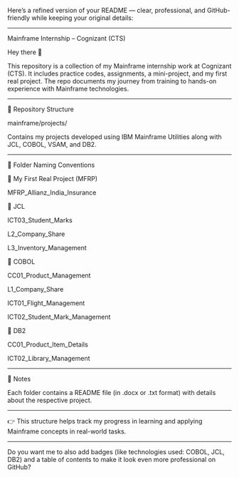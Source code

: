 Here’s a refined version of your README — clear, professional, and GitHub-friendly while keeping your original details:


---

Mainframe Internship – Cognizant (CTS)

Hey there 👋

This repository is a collection of my Mainframe internship work at Cognizant (CTS). It includes practice codes, assignments, a mini-project, and my first real project. The repo documents my journey from training to hands-on experience with Mainframe technologies.


---

📂 Repository Structure

mainframe/projects/

Contains my projects developed using IBM Mainframe Utilities along with JCL, COBOL, VSAM, and DB2.


---

📌 Folder Naming Conventions

🔹 My First Real Project (MFRP)

MFRP_Allianz_India_Insurance


🔹 JCL

ICT03_Student_Marks

L2_Company_Share

L3_Inventory_Management


🔹 COBOL

CC01_Product_Management

L1_Company_Share

ICT01_Flight_Management

ICT02_Student_Mark_Management


🔹 DB2

CC01_Product_Item_Details

ICT02_Library_Management



---

📑 Notes

Each folder contains a README file (in .docx or .txt format) with details about the respective project.


---

👉 This structure helps track my progress in learning and applying Mainframe concepts in real-world tasks.


---

Do you want me to also add badges (like technologies used: COBOL, JCL, DB2) and a table of contents to make it look even more professional on GitHub?

